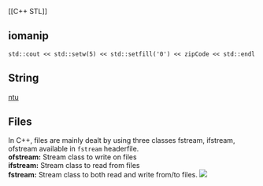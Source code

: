 [[C++ STL]]

## iomanip
`std::cout << std::setw(5) << std::setfill('0') << zipCode << std::endl`

## String
[ntu](https://www3.ntu.edu.sg/home/ehchua/programming/cpp/cp9_String.html)

## 

## Files
In C++, files are mainly dealt by using three classes fstream, ifstream, ofstream available in `fstream` headerfile.   
**ofstream:** Stream class to write on files   
**ifstream:** Stream class to read from files   
**fstream:** Stream class to both read and write from/to files.
![](https://media.geeksforgeeks.org/wp-content/cdn-uploads/20191129162746/CPP-File-Handling.png)